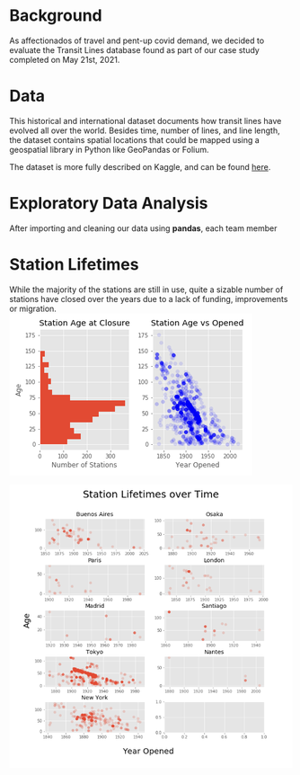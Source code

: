 # Background
As affectionados of travel and pent-up covid demand, we decided to evaluate the Transit Lines database found as part of our case study completed on May 21st, 2021.

# Data
This historical and international dataset documents how transit lines have evolved all over the world. Besides time, number of lines, and line length, the dataset contains spatial locations that could be mapped using a geospatial library in Python like GeoPandas or Folium.

The dataset is more fully described on Kaggle, and can be found [here](https://www.kaggle.com/citylines/city-lines).

# Exploratory Data Analysis

After importing and cleaning our data using **pandas**, each team member 

# Station Lifetimes

While the majority of the stations are still in use, quite a sizable number of stations have closed over the years due to a lack of funding, improvements or migration.
![GitHub Logo](png/worldwide_station_age.png)


![GitHub Logo](png/city_station_age.png)

